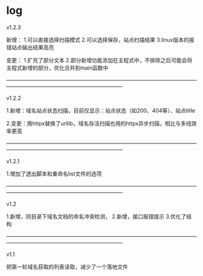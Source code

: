 # log
v1.2.3

新增：
1.可以直接选择扫描模式
2.可以选择保存，站点扫描结果
3.linux版本的报错站点输出结果高亮

变更：
1.扩充了部分文本
2.部分新增功能添加在主程式中，不排除之后可能会将主程式新增的部分，优化合并到main函数中


——————————————————————————————————————————————————————————


v1.2.2

1.新增：域名站点状态扫描，目前仅显示：站点状态（如200、404等）、站点title

2.变更：用httpx替换了urllib，域名存活扫描也用的httpx异步扫描，相比与多线效率更高

——————————————————————————————————————————————————————————

v1.2.1

1.增加了透出脚本和重命名list文件的选项

——————————————————————————————————————————————————————————

v1.2

1.新增，同目录下域名文档的命名冲突检测，
2.新增，接口报错提示
3.优化了结构

——————————————————————————————————————————————————————————

v1.1

把第一轮域名获取的列表读取，减少了一个落地文件

